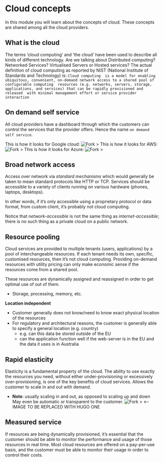 # Cloud concepts

In this module you will learn about the concepts of cloud. These concepts are shared among all the cloud providers.

## What is the cloud

The terms ‘cloud computing’ and ‘the cloud’ have been used to describe all kinds of different technology. Are we
talking about Distributed computing? Networked Services? Virtualised Servers or Hosted services? The actual
definition of cloud computing as reported by NIST (National Institute of Standards and Technology) is: `Cloud computing 
is a model for enabling ubiquitous, convenient, on-demand network access to a shared pool of configurable computing 
resources (e.g. networks, servers, storage, applications, and services) that can be rapidly provisioned and released 
with minimal management effort or service provider interaction`

## On demand self service

All cloud providers have a dashboard through which the customers can control the services that the provider offers. 
Hence the name `on demand self service`.

This is how it looks for Google cloud:
![Fork >](https://imgur.com/lwJQt2C.png)
This is how it looks for AWS:
![Fork >](https://imgur.com/cnqjq2M.png)
This is how it looks for Azure:
![Fork >](https://imgur.com/cK3lnGv.png)

## Broad network access

Access over network via *standard mechanisms* which would generally be taken to mean standard protocols like HTTP or 
TCP. Services should be accessible to a variety of clients running on various hardware (phones, laptops, desktops).

In other words, if it’s only accessible using a proprietary protocol or data format, from custom client, it’s probably 
not cloud computing. 

Notice that *network-accessible* is not the same thing as *internet-accessible*; there is no such thing as a private 
cloud on a public network.

## Resource pooling

Cloud services are provided to multiple tenants (users, applications) by a pool of interchangeable resources. If each 
tenant needs its own, specific, customised resources, then it’s not cloud computing. Providing on-demand resources with 
utility pricing can only make economic sense if the resources come from a shared pool.

These resources are dynamically assigned and reassigned in order to get optimal use of out of them. 
* Storage, processing, memory, etc.

**Location independent**
* Customer generally does not know/need to know exact physical location of the resources
* For regulatory and architectural reasons, the customer is generally able to specify a general location (e.g. country)
    * e.g. can this data be stored outside of the EU
    * can the application function well if the web-server is in the EU and the data it uses is in Australia
    
## Rapid elasticity

Elasticity is a fundamental property of the cloud. The ability to use exactly the resources you need, without either 
under-provisioning or excessively over-provisioning, is one of the key benefits of cloud services. Allows the customer 
to scale in and out with demand. 
* **Note**: usually scaling in and out, as opposed to scaling up and down
May even be automatic or transparent to the customer.
![Fork >](https://images.slideplayer.com/20/5990497/slides/slide_12.jpg) <-- IMAGE TO BE REPLACED WITH HUGO ONE

## Measured service

If resources are being dynamically provisioned, it’s essential that the customer should be able to monitor the 
performance and usage of those resources in real time. Most cloud resources are offered on a pay-per-use basis, and the 
customer must be able to monitor their usage in order to control their costs.

